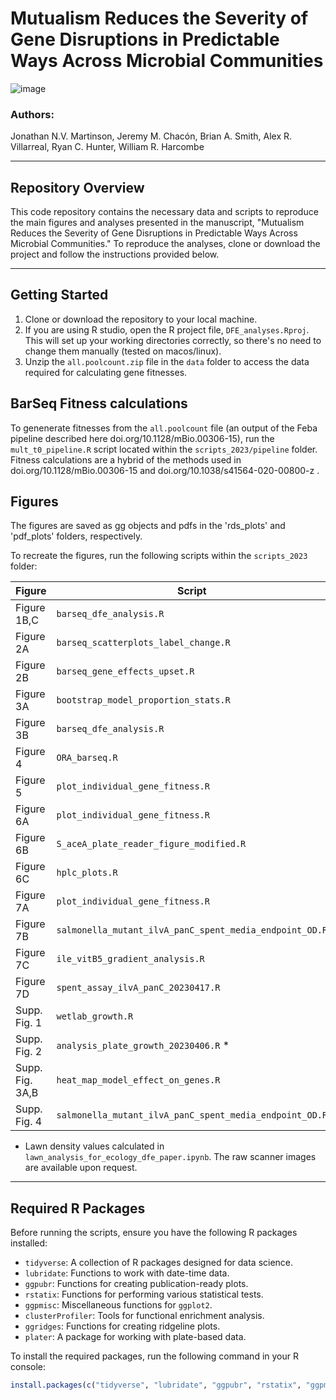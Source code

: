 # Mutualism Reduces the Severity of Gene Disruptions in Predictable Ways Across Microbial Communities
![image](https://user-images.githubusercontent.com/69863285/235250401-e4a04097-b5f6-4edf-bba0-e56a6d054f4d.png)
### Authors:
Jonathan N.V. Martinson, Jeremy M. Chacón, Brian A. Smith, Alex R. Villarreal, Ryan C. Hunter, William R. Harcombe

---

## Repository Overview

This code repository contains the necessary data and scripts to reproduce the main figures and analyses presented in the manuscript, "Mutualism Reduces the Severity of Gene Disruptions in Predictable Ways Across Microbial Communities." To reproduce the analyses, clone or download the project and follow the instructions provided below.

---

## Getting Started

1. Clone or download the repository to your local machine.
2. If you are using R studio, open the R project file, `DFE_analyses.Rproj`. This will set up your working directories correctly, so there's no need to change them manually (tested on macos/linux).
3. Unzip the `all.poolcount.zip` file in the `data` folder to access the data required for calculating gene fitnesses.

## BarSeq Fitness calculations
To genenerate fitnesses from the `all.poolcount` file (an output of the Feba pipeline described here doi.org/10.1128/mBio.00306-15), run the `mult_t0_pipeline.R` script located within the `scripts_2023/pipeline` folder. Fitness calculations are a hybrid of the methods used in doi.org/10.1128/mBio.00306-15 and doi.org/10.1038/s41564-020-00800-z . 

## Figures

The figures are saved as gg objects and pdfs in the 'rds_plots' and 'pdf_plots' folders, respectively. 

To recreate the figures, run the following scripts within the `scripts_2023` folder:

| Figure      | Script                                             |
|-------------|----------------------------------------------------|
| Figure 1B,C | `barseq_dfe_analysis.R`                            |
| Figure 2A   | `barseq_scatterplots_label_change.R`               |
| Figure 2B   | `barseq_gene_effects_upset.R`                      |
| Figure 3A   | `bootstrap_model_proportion_stats.R`               |
| Figure 3B   | `barseq_dfe_analysis.R`                            |
| Figure 4    | `ORA_barseq.R`                                     |
| Figure 5    | `plot_individual_gene_fitness.R`                   |
| Figure 6A   | `plot_individual_gene_fitness.R`                   |
| Figure 6B   | `S_aceA_plate_reader_figure_modified.R`            |
| Figure 6C   | `hplc_plots.R`                                     |
| Figure 7A   | `plot_individual_gene_fitness.R`                   |
| Figure 7B   | `salmonella_mutant_ilvA_panC_spent_media_endpoint_OD.R` |
| Figure 7C   | `ile_vitB5_gradient_analysis.R`                    |
| Figure 7D   | `spent_assay_ilvA_panC_20230417.R`                 |
| Supp. Fig. 1 | `wetlab_growth.R`                                  |
| Supp. Fig. 2 | `analysis_plate_growth_20230406.R`    *             |
| Supp. Fig. 3A,B | `heat_map_model_effect_on_genes.R`  |
| Supp. Fig. 4 | `salmonella_mutant_ilvA_panC_spent_media_endpoint_OD.R` |
* Lawn density values calculated in `lawn_analysis_for_ecology_dfe_paper.ipynb`. The raw scanner images are available upon request.
---

## Required R Packages

Before running the scripts, ensure you have the following R packages installed:

- `tidyverse`: A collection of R packages designed for data science.
- `lubridate`: Functions to work with date-time data.
- `ggpubr`: Functions for creating publication-ready plots.
- `rstatix`: Functions for performing various statistical tests.
- `ggpmisc`: Miscellaneous functions for `ggplot2`.
- `clusterProfiler`: Tools for functional enrichment analysis.
- `ggridges`: Functions for creating ridgeline plots.
- `plater`: A package for working with plate-based data.

To install the required packages, run the following command in your R console:

```R
install.packages(c("tidyverse", "lubridate", "ggpubr", "rstatix", "ggpmisc", "clusterProfiler", "ggridges", "plater"))
